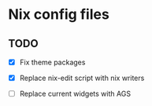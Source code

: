 # Nix config files

## TODO

- [x] Fix theme packages
- [x] Replace nix-edit script with nix writers
- [ ] Replace current widgets with AGS

